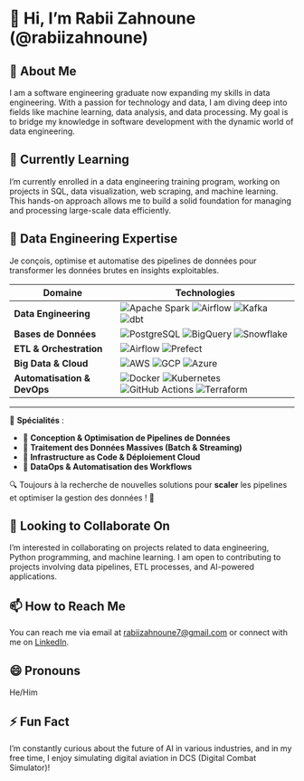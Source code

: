 # 👋 Hi, I’m Rabii Zahnoune (@rabiizahnoune)

## 👀 About Me
I am a software engineering graduate now expanding my skills in data engineering. With a passion for technology and data, I am diving deep into fields like machine learning, data analysis, and data processing. My goal is to bridge my knowledge in software development with the dynamic world of data engineering.

## 🌱 Currently Learning
I’m currently enrolled in a data engineering training program, working on projects in SQL, data visualization, web scraping, and machine learning. This hands-on approach allows me to build a solid foundation for managing and processing large-scale data efficiently.

## 🚀 Data Engineering Expertise  

Je conçois, optimise et automatise des pipelines de données pour transformer les données brutes en insights exploitables.  

| **Domaine**              | **Technologies**                                                                                     |
|-------------------------|----------------------------------------------------------------------------------------------------|
| **Data Engineering**     | ![Apache Spark](https://img.shields.io/badge/Apache_Spark-E25A1C?style=flat&logo=apachespark&logoColor=white) ![Airflow](https://img.shields.io/badge/Apache_Airflow-017CEE?style=flat&logo=apacheairflow&logoColor=white) ![Kafka](https://img.shields.io/badge/Apache_Kafka-231F20?style=flat&logo=apachekafka&logoColor=white) ![dbt](https://img.shields.io/badge/dbt-FF694B?style=flat&logo=dbt&logoColor=white) |
| **Bases de Données**     | ![PostgreSQL](https://img.shields.io/badge/PostgreSQL-336791?style=flat&logo=postgresql&logoColor=white) ![BigQuery](https://img.shields.io/badge/BigQuery-4285F4?style=flat&logo=googlecloud&logoColor=white) ![Snowflake](https://img.shields.io/badge/Snowflake-29B5E8?style=flat&logo=snowflake&logoColor=white) |
| **ETL & Orchestration**  | ![Airflow](https://img.shields.io/badge/Apache_Airflow-017CEE?style=flat&logo=apacheairflow&logoColor=white) ![Prefect](https://img.shields.io/badge/Prefect-17202C?style=flat&logo=prefect&logoColor=white) |
| **Big Data & Cloud**     | ![AWS](https://img.shields.io/badge/AWS-232F3E?style=flat&logo=amazonaws&logoColor=white) ![GCP](https://img.shields.io/badge/GCP-4285F4?style=flat&logo=googlecloud&logoColor=white) ![Azure](https://img.shields.io/badge/Azure-0078D4?style=flat&logo=microsoftazure&logoColor=white) |
| **Automatisation & DevOps** | ![Docker](https://img.shields.io/badge/Docker-2496ED?style=flat&logo=docker&logoColor=white) ![Kubernetes](https://img.shields.io/badge/Kubernetes-326CE5?style=flat&logo=kubernetes&logoColor=white) ![GitHub Actions](https://img.shields.io/badge/GitHub_Actions-2088FF?style=flat&logo=github-actions&logoColor=white) ![Terraform](https://img.shields.io/badge/Terraform-7B42BC?style=flat&logo=terraform&logoColor=white) |

---

🎯 **Spécialités** :
- 🔹 **Conception & Optimisation de Pipelines de Données**
- 🔹 **Traitement des Données Massives (Batch & Streaming)**
- 🔹 **Infrastructure as Code & Déploiement Cloud**
- 🔹 **DataOps & Automatisation des Workflows**

🔍 Toujours à la recherche de nouvelles solutions pour **scaler** les pipelines et optimiser la gestion des données ! 🚀



## 💞️ Looking to Collaborate On
I’m interested in collaborating on projects related to data engineering, Python programming, and machine learning. I am open to contributing to projects involving data pipelines, ETL processes, and AI-powered applications.

## 📫 How to Reach Me
You can reach me via email at rabiizahnoune7@gmail.com or connect with me on [LinkedIn](https://www.linkedin.com/in/rabii-zahnoune-3044b120b//).

## 😄 Pronouns
He/Him

## ⚡ Fun Fact
I’m constantly curious about the future of AI in various industries, and in my free time, I enjoy simulating digital aviation in DCS (Digital Combat Simulator)!

<!---
rabiizahnoune/rabiizahnoune is a ✨ special ✨ repository because its `README.md` (this file) appears on your GitHub profile.
You can click the Preview link to take a look at your changes.
--->

